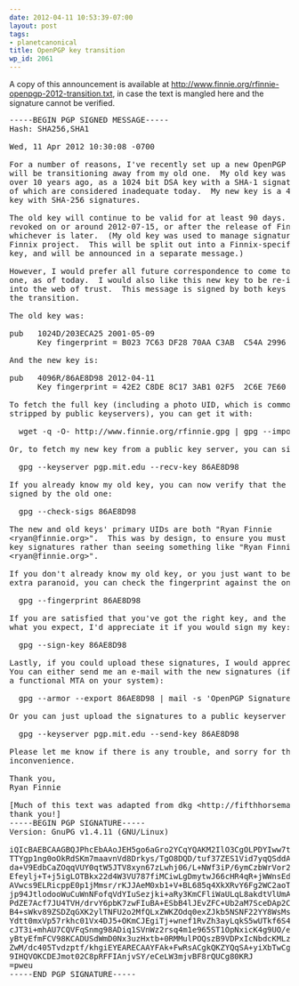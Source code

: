 ```yaml
---
date: 2012-04-11 10:53:39-07:00
layout: post
tags:
- planetcanonical
title: OpenPGP key transition
wp_id: 2061
---
```

A copy of this announcement is available at <http://www.finnie.org/rfinnie-openpgp-2012-transition.txt>, in case the text is mangled here and the signature cannot be verified.

<pre>-----BEGIN PGP SIGNED MESSAGE-----
Hash: SHA256,SHA1

Wed, 11 Apr 2012 10:30:08 -0700

For a number of reasons, I've recently set up a new OpenPGP key, and 
will be transitioning away from my old one.  My old key was created 
over 10 years ago, as a 1024 bit DSA key with a SHA-1 signatures, both 
of which are considered inadequate today.  My new key is a 4096 bit RSA 
key with SHA-256 signatures.

The old key will continue to be valid for at least 90 days.  It will be 
revoked on or around 2012-07-15, or after the release of Finnix 105, 
whichever is later.  (My old key was used to manage signatures for the 
Finnix project.  This will be split out into a Finnix-specific signing 
key, and will be announced in a separate message.)

However, I would prefer all future correspondence to come to the new 
one, as of today.  I would also like this new key to be re-integrated 
into the web of trust.  This message is signed by both keys to certify 
the transition.

The old key was:

pub   1024D/203ECA25 2001-05-09
      Key fingerprint = B023 7C63 DF28 70AA C3AB  C54A 2996 10A9 203E CA25

And the new key is:

pub   4096R/86AE8D98 2012-04-11
      Key fingerprint = 42E2 C8DE 8C17 3AB1 02F5  2C6E 7E60 A3A6 86AE 8D98

To fetch the full key (including a photo UID, which is commonly
stripped by public keyservers), you can get it with:

  wget -q -O- http://www.finnie.org/rfinnie.gpg | gpg --import -

Or, to fetch my new key from a public key server, you can simply do:

  gpg --keyserver pgp.mit.edu --recv-key 86AE8D98

If you already know my old key, you can now verify that the new key is
signed by the old one:

  gpg --check-sigs 86AE8D98

The new and old keys' primary UIDs are both "Ryan Finnie 
&lt;ryan@finnie.org>".  This was by design, to ensure you must verify the 
key signatures rather than seeing something like "Ryan Finnie (2012) 
&lt;ryan@finnie.org>".

If you don't already know my old key, or you just want to be double
extra paranoid, you can check the fingerprint against the one above:

  gpg --fingerprint 86AE8D98

If you are satisfied that you've got the right key, and the UIDs match
what you expect, I'd appreciate it if you would sign my key:

  gpg --sign-key 86AE8D98

Lastly, if you could upload these signatures, I would appreciate it.
You can either send me an e-mail with the new signatures (if you have
a functional MTA on your system):

  gpg --armor --export 86AE8D98 | mail -s 'OpenPGP Signatures' ryan@finnie.org

Or you can just upload the signatures to a public keyserver directly:

  gpg --keyserver pgp.mit.edu --send-key 86AE8D98

Please let me know if there is any trouble, and sorry for the
inconvenience.

Thank you,
Ryan Finnie

[Much of this text was adapted from dkg &lt;http://fifthhorseman.net/>,
thank you!]
-----BEGIN PGP SIGNATURE-----
Version: GnuPG v1.4.11 (GNU/Linux)

iQIcBAEBCAAGBQJPhcEbAAoJEH5go6aGro2YCqYQAKM2IlO3CgOLPDYIww7tdt0t
TTYgp1ng0oOkRdSKm7maavnVd8Drkys/TgO8DQD/tuf37ZES1Vid7yqQSddAx49/
da+V9EdbCaZOqqVUY0qtW5JTV8xyn67zLwhj06/L+NWf3iP/6ymCzbWrVor2jdtn
Efeylj+T+j5igLOTBkx22d4W3VU787fiMCiwLgDmytwJ66cHR4qR+jWWnsEdVuuF
AVwcs9ELRicppE0p1jMmsr/rKJJAeM0xb1+V+BL685q4XkXRvY6Fg2WC2aoTFJF/
jp94JtlodooWuCuWnNFofqVdYIuSezjki+aRy3KmCFliWaULqL8akdtVlUmA/2gM
PdZE7Acf7JU4TVH/drvY6pbK7zwFIuBA+ESbB4lJEvZFC+Ub2aM7SceDAp2CBd+i
B4+sWkv89ZSDZqGXK2ylTNFU2o2MfQLxZWKZOdq0exZJkb5NSNF22YY8WsMsXpqJ
Ydtt0mxVp57rkhc01Vx4DJ5+OKmCJEgiTj+wnef1RvZh3ayLqkS5wUTkf6S4OLwP
cJT3i+mhAU7CQVFqSnmg98ADiq1SVnWz2rsq4m1e965ST1OpNxicK4g9UO/ePUT2
yBtyEfmFCV98KCADUSdWmD0Nx3uzHxtb+0RMMulPOQszB9VDPxIcNbdcKMLzzcp+
ZwM/dc405Tvdzptf/khgiEYEARECAAYFAk+FwRsACgkQKZYQqSA+yiXbTwCggR1l
9IHQVOKCDEJmot02C8pRFFIAnjvSY/eCeLW3mjvBF8rQUCg80KRJ
=pweu
-----END PGP SIGNATURE-----</pre>
